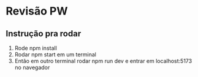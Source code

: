 # Revisão PW

## Instrução pra rodar

1. Rode npm install
2. Rodar npm start em um terminal
3. Então em outro terminal rodar npm run dev e entrar em localhost:5173 no navegador